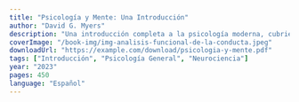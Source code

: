 ```yaml
---
title: "Psicología y Mente: Una Introducción"
author: "David G. Myers"
description: "Una introducción completa a la psicología moderna, cubriendo temas desde la neurociencia hasta la psicología social. Ideal para estudiantes que comienzan su viaje en la psicología."
coverImage: "/book-img/img-analisis-funcional-de-la-conducta.jpeg"
downloadUrl: "https://example.com/download/psicologia-y-mente.pdf"
tags: ["Introducción", "Psicología General", "Neurociencia"]
year: "2023"
pages: 450
language: "Español"
---
```

